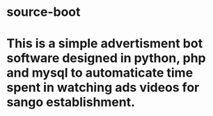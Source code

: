 # source-boot

# This is a simple advertisment bot software designed in python, php and mysql to automaticate time spent in watching ads videos for sango establishment.
